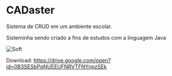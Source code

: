 ﻿# CADaster	

Sistema de CRUD em um ambiente escolar.

Sisteminha sendo criado a fins de estudos com a linguagem Java

![Soft](https://i.imgur.com/Dje3IkG.png "soft")

Download: https://drive.google.com/open?id=0B3SESbPqNUEEUFNRVTFNYnpzSEk
